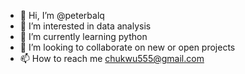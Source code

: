 - 👋 Hi, I’m @peterbalq
- 👀 I’m interested in data analysis
- 🌱 I’m currently learning python 
- 💞️ I’m looking to collaborate on new or open projects
- 📫 How to reach me chukwu555@gmail.com

<!---
peterbalq/peterbalq is a ✨ special ✨ repository because its `README.md` (this file) appears on your GitHub profile.
You can click the Preview link to take a look at your changes.
--->
